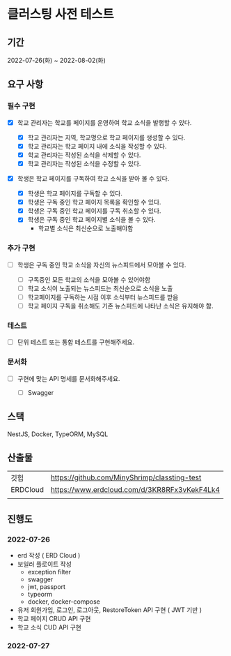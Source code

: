 # 클러스팅 사전 테스트

## 기간

2022-07-26(화) ~ 2022-08-02(화)

## 요구 사항

### 필수 구현

-   [x] 학교 관리자는 학교를 페이지를 운영하여 학교 소식을 발행할 수 있다.

    -   [x] 학교 관리자는 지역, 학교명으로 학교 페이지를 생성할 수 있다.
    -   [x] 학교 관리자는 학교 페이지 내에 소식을 작성할 수 있다.
    -   [x] 학교 관리자는 작성된 소식을 삭제할 수 있다.
    -   [x] 학교 관리자는 작성된 소식을 수정할 수 있다.

-   [x] 학생은 학교 페이지를 구독하여 학교 소식을 받아 볼 수 있다.

    -   [x] 학생은 학교 페이지를 구독할 수 있다.
    -   [x] 학생은 구독 중인 학교 페이지 목록을 확인할 수 있다.
    -   [x] 학생은 구독 중인 학교 페이지를 구독 취소할 수 있다.
    -   [x] 학생은 구독 중인 학교 페이지별 소식을 볼 수 있다.
        -   학교별 소식은 최신순으로 노출해야함

### 추가 구현

-   [ ] 학생은 구독 중인 학교 소식을 자신의 뉴스피드에서 모아볼 수 있다.

    -   [ ] 구독중인 모든 학교의 소식을 모아볼 수 있어야함
    -   [ ] 학교 소식이 노출되는 뉴스피드는 최신순으로 소식을 노출
    -   [ ] 학교페이지를 구독하는 시점 이후 소식부터 뉴스피드를 받음
    -   [ ] 학교 페이지 구독을 취소해도 기존 뉴스피드에 나타난 소식은 유지해야 함.

### 테스트

-   [ ] 단위 테스트 또는 통합 테스트를 구현해주세요.

### 문서화

-   [ ] 구현에 맞는 API 명세를 문서화해주세요.

    -   [ ] Swagger

## 스택

NestJS, Docker, TypeORM, MySQL

## 산출물

|          |                                              |
| -------- | -------------------------------------------- |
| 깃헙     | https://github.com/MinyShrimp/classting-test |
| ERDCloud | https://www.erdcloud.com/d/3KR8RFx3vKekF4Lk4 |
|          |                                              |

## 진행도

### 2022-07-26

-   erd 작성 ( ERD Cloud )
-   보일러 플로이트 작성
    -   exception filter
    -   swagger
    -   jwt, passport
    -   typeorm
    -   docker, docker-compose
-   유저 회원가입, 로그인, 로그아웃, RestoreToken API 구현 ( JWT 기반 )
-   학교 페이지 CRUD API 구현
-   학교 소식 CUD API 구현

### 2022-07-27
